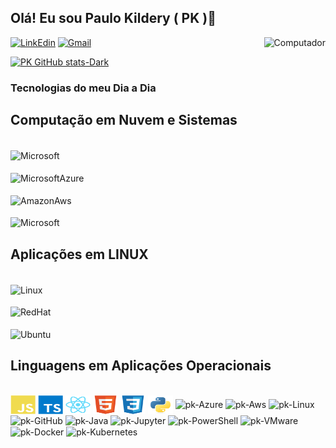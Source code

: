 ## Olá! Eu sou Paulo Kildery ( PK )👋

<img src="https://i.pinimg.com/originals/c5/9a/d2/c59ad2bd4ad2fbacd04017debc679ddb.gif" height="280px" align="right" alt="Computador">

[![LinkEdin](https://img.shields.io/badge/LinkedIn-0077B5?style=for-the-badge&logo=linkedin&logoColor=white)](https://www.linkedin.com/in/paulo-kildery-pk-37996346/)
[![Gmail](https://img.shields.io/badge/Gmail-D14836?style=for-the-badge&logo=gmail&logoColor=white)](https://mail.google.com/mail/u/0/?tab=rm&ogbl#inbox)


[![PK GitHub stats-Dark](https://github-readme-stats.vercel.app/api?username=PauloKildery&show_icons=true&theme=dark#gh-dark-mode-only)](https://github.com/PauloKildery/github-readme-stats#gh-dark-mode-only)



### Tecnologias do meu Dia a Dia

## Computação em Nuvem e Sistemas
<div style="display: inline_block"><br/>
<img align="center" alt="Microsoft" src="https://img.shields.io/badge/Microsoft-666666?style=for-the-badge&logo=microsoft&logoColor=white" />
</div>

<div style="display: inline_block"><br/>
<img align="center" alt="MicrosoftAzure" src="https://img.shields.io/badge/microsoft%20azure-0089D6?style=for-the-badge&logo=microsoft-azure&logoColor=whitee" />
</div>

<div style="display: inline_block"><br/>
<img align="center" alt="AmazonAws" src="https://img.shields.io/badge/Amazon_AWS-FF9900?style=for-the-badge&logo=amazonaws&logoColor=white" />
</div>

<div style="display: inline_block"><br/>
<img align="center" alt="Microsoft" src="https://img.shields.io/badge/Windows-0078D6?style=for-the-badge&logo=windows&logoColor=white" />
</div>


## Aplicações em LINUX
<div style="display: inline_block"><br/>
<img align="center" alt="Linux" src="https://img.shields.io/badge/Linux-FCC624?style=for-the-badge&logo=linux&logoColor=black" />
</div>

<div style="display: inline_block"><br/>
<img align="center" alt="RedHat" src="https://img.shields.io/badge/Red%20Hat-EE0000?style=for-the-badge&logo=redhat&logoColor=white" />
</div>

<div style="display: inline_block"><br/>
<img align="center" alt="Ubuntu" src="https://img.shields.io/badge/Ubuntu-E95420?style=for-the-badge&logo=ubuntu&logoColor=white" />
</div>


## Linguagens em Aplicações Operacionais

<div style="display: inline_block"><br>
  <img align="center" alt="pk-Js" height="30" width="40" src="https://raw.githubusercontent.com/devicons/devicon/master/icons/javascript/javascript-plain.svg">
  <img align="center" alt="pk-Ts" height="30" width="40" src="https://raw.githubusercontent.com/devicons/devicon/master/icons/typescript/typescript-plain.svg">
  <img align="center" alt="pk-React" height="30" width="40" src="https://raw.githubusercontent.com/devicons/devicon/master/icons/react/react-original.svg">
  <img align="center" alt="pk-HTML" height="30" width="40" src="https://raw.githubusercontent.com/devicons/devicon/master/icons/html5/html5-original.svg">
  <img align="center" alt="pk-CSS" height="30" width="40" src="https://raw.githubusercontent.com/devicons/devicon/master/icons/css3/css3-original.svg">
  <img align="center" alt="pk-Python" height="30" width="40" src="https://raw.githubusercontent.com/devicons/devicon/master/icons/python/python-original.svg">
  <img align="center" alt="pk-Azure" height="30" width="40" src="https://cdn.jsdelivr.net/gh/devicons/devicon@latest/icons/azure/azure-original.svg">
  <img align="center" alt="pk-Aws" height="30" width="40" src="https://cdn.jsdelivr.net/gh/devicons/devicon@latest/icons/amazonwebservices/amazonwebservices-plain-wordmark.svg">
  <img align="center" alt="pk-Linux" height="30" width="40" src="https://cdn.jsdelivr.net/gh/devicons/devicon@latest/icons/linux/linux-original.svg">
  <img align="center" alt="pk-GitHub" height="30" width="40" src="https://cdn.jsdelivr.net/gh/devicons/devicon@latest/icons/githubactions/githubactions-original.svg">
  <img align="center" alt="pk-Java" height="30" width="40" src="https://cdn.jsdelivr.net/gh/devicons/devicon@latest/icons/java/java-original-wordmark.svg">
  <img align="center" alt="pk-Jupyter" height="30" width="40" src="https://cdn.jsdelivr.net/gh/devicons/devicon@latest/icons/jupyter/jupyter-original-wordmark.svg">
  <img align="center" alt="pk-PowerShell" height="30" width="40" src="https://cdn.jsdelivr.net/gh/devicons/devicon@latest/icons/powershell/powershell-original.svg">
  <img align="center" alt="pk-VMware" height="30" width="40" src="https://cdn.jsdelivr.net/gh/devicons/devicon@latest/icons/vsphere/vsphere-original.svg">
  <img align="center" alt="pk-Docker" height="30" width="40" src="https://cdn.jsdelivr.net/gh/devicons/devicon@latest/icons/docker/docker-original-wordmark.svg">
  <img align="center" alt="pk-Kubernetes" height="30" width="40" src="https://cdn.jsdelivr.net/gh/devicons/devicon@latest/icons/kubernetes/kubernetes-original.svg">
  </div>

  
